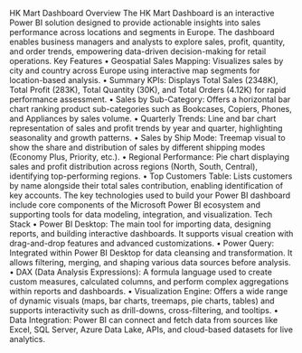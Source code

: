  HK Mart Dashboard
Overview
The HK Mart Dashboard is an interactive Power BI solution designed to provide actionable insights into sales performance across locations and segments in Europe. The dashboard enables business managers and analysts to explore sales, profit, quantity, and order trends, empowering data-driven decision-making for retail operations.
Key Features
•	Geospatial Sales Mapping: Visualizes sales by city and country across Europe using interactive map segments for location-based analysis.
•	Summary KPIs: Displays Total Sales (2348K), Total Profit (283K), Total Quantity (30K), and Total Orders (4.12K) for rapid performance assessment.
•	Sales by Sub-Category: Offers a horizontal bar chart ranking product sub-categories such as Bookcases, Copiers, Phones, and Appliances by sales volume.
•	Quarterly Trends: Line and bar chart representation of sales and profit trends by year and quarter, highlighting seasonality and growth patterns.
•	Sales by Ship Mode: Treemap visual to show the share and distribution of sales by different shipping modes (Economy Plus, Priority, etc.).
•	Regional Performance: Pie chart displaying sales and profit distribution across regions (North, South, Central), identifying top-performing regions.
•	Top Customers Table: Lists customers by name alongside their total sales contribution, enabling identification of key accounts.
The key technologies used to build your Power BI dashboard include core components of the Microsoft Power BI ecosystem and supporting tools for data modeling, integration, and visualization.
 Tech Stack
•	Power BI Desktop: The main tool for importing data, designing reports, and building interactive dashboards. It supports visual creation with drag-and-drop features and advanced customizations. 
•	Power Query: Integrated within Power BI Desktop for data cleansing and transformation. It allows filtering, merging, and shaping various data sources before analysis. 
•	DAX (Data Analysis Expressions): A formula language used to create custom measures, calculated columns, and perform complex aggregations within reports and dashboards. 
•	Visualization Engine: Offers a wide range of dynamic visuals (maps, bar charts, treemaps, pie charts, tables) and supports interactivity such as drill-downs, cross-filtering, and tooltips. 
•	Data Integration: Power BI can connect and fetch data from sources like Excel, SQL Server, Azure Data Lake, APIs, and cloud-based datasets for live analytics.


